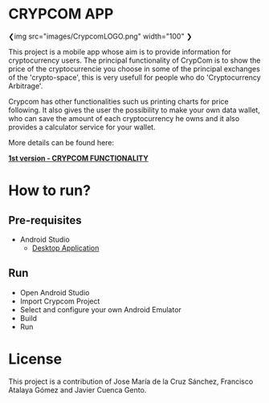 # CRYPCOM APP

❮img src="images/CrypcomLOGO.png" width="100" ❯


This project is a mobile app whose aim is to provide information for cryptocurrency users. The principal functionality of CrypCom is to show the price of the cryptocurrencie you choose in some of the principal exchanges of the 'crypto-space', this is very usefull for people who do 'Cryptocurrency Arbitrage'. 

Crypcom has other functionalities such us printing charts for price following. It also gives the user the possibility to make your own data wallet, who can save the amount of each cryptocurrency he owns and it also provides a calculator service for your wallet.

More details can be found here:

**[1st version - CRYPCOM FUNCTIONALITY](./Crypcom_Functionality.pdf)**

# How to run?

## Pre-requisites
- Android Studio
  * [Desktop Application](https://developer.android.com/studio?hl=es)

## Run
- Open Android Studio
- Import Crypcom Project
- Select and configure your own Android Emulator
- Build 
- Run

# License
This project is a contribution of Jose María de la Cruz Sánchez, Francisco Atalaya Gómez and Javier Cuenca Gento.
